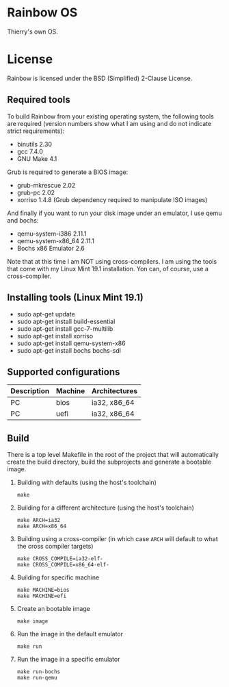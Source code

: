 Rainbow OS
==========

Thierry's own OS.


License
=======

Rainbow is licensed under the BSD (Simplified) 2-Clause License.


Required tools
--------------

To build Rainbow from your existing operating system, the following tools are
required (version numbers show what I am using and do not indicate strict
requirements):

* binutils 2.30
* gcc 7.4.0
* GNU Make 4.1

Grub is required to generate a BIOS image:

* grub-mkrescue 2.02
* grub-pc 2.02
* xorriso 1.4.8 (Grub dependency required to manipulate ISO images)

And finally if you want to run your disk image under an emulator, I use qemu and bochs:

* qemu-system-i386 2.11.1
* qemu-system-x86_64 2.11.1
* Bochs x86 Emulator 2.6

Note that at this time I am NOT using cross-compilers. I am using the tools that
come with my Linux Mint 19.1 installation. Yon can, of course, use a cross-compiler.


Installing tools (Linux Mint 19.1)
----------------------------------

* sudo apt-get update
* sudo apt-get install build-essential
* sudo apt-get install gcc-7-multilib
* sudo apt-get install xorriso
* sudo apt-get install qemu-system-x86
* sudo apt-get install bochs bochs-sdl


Supported configurations
------------------------

| Description | Machine | Architectures |
|-------------|----------|---------------|
| PC          | bios     | ia32, x86_64  |
| PC          | uefi     | ia32, x86_64  |



Build
-----

There is a top level Makefile in the root of the project that will automatically
create the build directory, build the subprojects and generate a bootable image.

1) Building with defaults (using the host's toolchain)

    ```
    make
    ```

2) Building for a different architecture (using the host's toolchain)

    ```
    make ARCH=ia32
    make ARCH=x86_64
    ```

3) Building using a cross-compiler (in which case `ARCH` will default to what the cross compiler targets)

    ```
    make CROSS_COMPILE=ia32-elf-
    make CROSS_COMPILE=x86_64-elf-
    ```

4) Building for specific machine

    ```
    make MACHINE=bios
    make MACHINE=efi
    ```

5) Create an bootable image

    ```
    make image
    ```

6) Run the image in the default emulator

    ```
    make run
    ```

7) Run the image in a specific emulator

    ```
    make run-bochs
    make run-qemu
    ```
